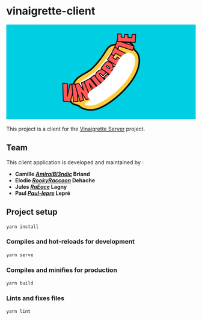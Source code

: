 # vinaigrette-client

![Vinaigrette Banner](./src/assets/vinaigrette-banner.png)

This project is a client for the [Vinaigrette Server](https://github.com/AmiralBl3ndic/Vinaigrette) project.

## Team

This client application is developed and maintained by :

- **Camille *[AmiralBl3ndic](https://github.com/AmiralBl3ndic)* Briand**
- **Elodie *[RookyRaccoon](https://github.com/RookyRaccoon)* Dehache**
- **Jules *[RaEace](https://github.com/RaEace)* Lagny**
- **Paul *[Paul-lepre](https://github.com/Paul-lepre)* Lepré**


## Project setup
```
yarn install
```

### Compiles and hot-reloads for development
```
yarn serve
```

### Compiles and minifies for production
```
yarn build
```

### Lints and fixes files
```
yarn lint
```
